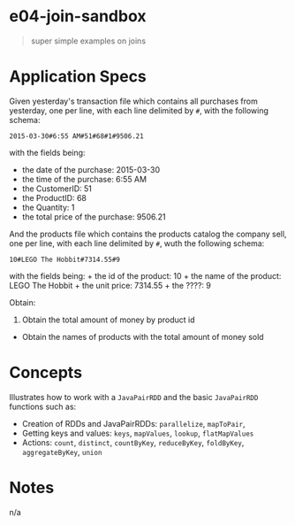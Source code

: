 # e04-join-sandbox
> super simple examples on joins


# Application Specs
Given yesterday's transaction file which contains all purchases from yesterday, one per line, with each line delimited by `#`, with the following schema:
```
2015-03-30#6:55 AM#51#68#1#9506.21
```
with the fields being:
  + the date of the purchase: 2015-03-30
  + the time of the purchase: 6:55 AM
  + the CustomerID: 51
  + the ProductID: 68
  + the Quantity: 1
  + the total price of the purchase: 9506.21

And the products file which contains the products catalog the company sell, one per line, with each line delimited by `#`, wuth the following schema:
```
10#LEGO The Hobbit#7314.55#9
```

with the fields being:
    + the id of the product: 10
    + the name of the product: LEGO The Hobbit
    + the unit price: 7314.55
    + the ????: 9

Obtain:
1. Obtain the total amount of money by product id
+ Obtain the names of products with the total amount of money sold

# Concepts
Illustrates how to work with a `JavaPairRDD` and the basic `JavaPairRDD` functions such as:
+ Creation of RDDs and JavaPairRDDs: `parallelize`, `mapToPair`, 
+ Getting keys and values: `keys`, `mapValues`, `lookup`, `flatMapValues`
+ Actions: `count`, `distinct`, `countByKey`, `reduceByKey`, `foldByKey`, `aggregateByKey`, `union`

# Notes
n/a